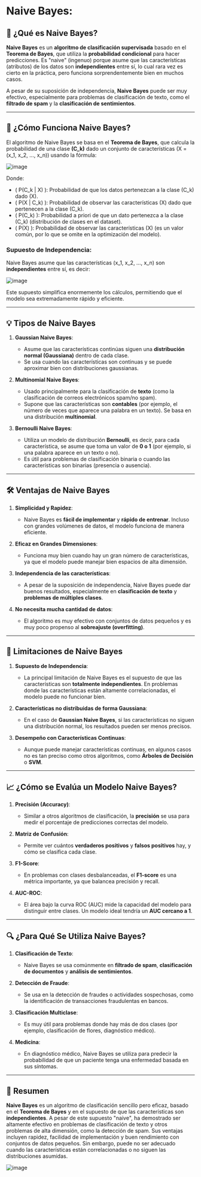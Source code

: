 # **Naive Bayes:**

## 📌 ¿Qué es Naive Bayes?

**Naive Bayes** es un **algoritmo de clasificación supervisada** basado en el **Teorema de Bayes**, que utiliza la **probabilidad condicional** para hacer predicciones. Es "naive" (ingenuo) porque asume que las características (atributos) de los datos son **independientes** entre sí, lo cual rara vez es cierto en la práctica, pero funciona sorprendentemente bien en muchos casos.

A pesar de su suposición de independencia, **Naive Bayes** puede ser muy efectivo, especialmente para problemas de clasificación de texto, como el **filtrado de spam** y la **clasificación de sentimientos**.

---

## 🔢 ¿Cómo Funciona Naive Bayes?

El algoritmo de Naive Bayes se basa en el **Teorema de Bayes**, que calcula la probabilidad de una clase **\(C_k\)** dado un conjunto de características \(X = (x_1, x_2, ..., x_n)\) usando la fórmula:

![image](https://github.com/user-attachments/assets/ba524b5c-209a-433e-b2f0-93f67377b89a)


Donde:

- \( P(C_k | X) \): Probabilidad de que los datos pertenezcan a la clase \(C_k\) dado \(X\).
- \( P(X | C_k) \): Probabilidad de observar las características \(X\) dado que pertenecen a la clase \(C_k\).
- \( P(C_k) \): Probabilidad a priori de que un dato pertenezca a la clase \(C_k\) (distribución de clases en el dataset).
- \( P(X) \): Probabilidad de observar las características \(X\) (es un valor común, por lo que se omite en la optimización del modelo).

### Supuesto de Independencia:

Naive Bayes asume que las características \(x_1, x_2, ..., x_n\) son **independientes** entre sí, es decir:

![image](https://github.com/user-attachments/assets/a358b3bb-5e18-4251-8cf8-3626cac3cf38)


Este supuesto simplifica enormemente los cálculos, permitiendo que el modelo sea extremadamente rápido y eficiente.

---

## 💡 Tipos de Naive Bayes

1. **Gaussian Naive Bayes**:
   - Asume que las características continúas siguen una **distribución normal (Gaussiana)** dentro de cada clase.
   - Se usa cuando las características son continuas y se puede aproximar bien con distribuciones gaussianas.

2. **Multinomial Naive Bayes**:
   - Usado principalmente para la clasificación de **texto** (como la clasificación de correos electrónicos spam/no spam).
   - Supone que las características son **contables** (por ejemplo, el número de veces que aparece una palabra en un texto). Se basa en una distribución **multinomial**.

3. **Bernoulli Naive Bayes**:
   - Utiliza un modelo de distribución **Bernoulli**, es decir, para cada característica, se asume que toma un valor de **0 o 1** (por ejemplo, si una palabra aparece en un texto o no).
   - Es útil para problemas de clasificación binaria o cuando las características son binarias (presencia o ausencia).

---

## 🛠️ Ventajas de Naive Bayes

1. **Simplicidad y Rapidez**:
   - Naive Bayes es **fácil de implementar** y **rápido de entrenar**. Incluso con grandes volúmenes de datos, el modelo funciona de manera eficiente.

2. **Eficaz en Grandes Dimensiones**:
   - Funciona muy bien cuando hay un gran número de características, ya que el modelo puede manejar bien espacios de alta dimensión.

3. **Independencia de las características**:
   - A pesar de la suposición de independencia, Naive Bayes puede dar buenos resultados, especialmente en **clasificación de texto** y **problemas de múltiples clases**.

4. **No necesita mucha cantidad de datos**:
   - El algoritmo es muy efectivo con conjuntos de datos pequeños y es muy poco propenso al **sobreajuste (overfitting)**.

---

## 🚧 Limitaciones de Naive Bayes

1. **Supuesto de Independencia**:
   - La principal limitación de Naive Bayes es el supuesto de que las características son **totalmente independientes**. En problemas donde las características están altamente correlacionadas, el modelo puede no funcionar bien.

2. **Características no distribuidas de forma Gaussiana**:
   - En el caso de **Gaussian Naive Bayes**, si las características no siguen una distribución normal, los resultados pueden ser menos precisos.

3. **Desempeño con Características Continuas**:
   - Aunque puede manejar características continuas, en algunos casos no es tan preciso como otros algoritmos, como **Árboles de Decisión** o **SVM**.

---

## 📈 ¿Cómo se Evalúa un Modelo Naive Bayes?

1. **Precisión (Accuracy)**:
   - Similar a otros algoritmos de clasificación, la **precisión** se usa para medir el porcentaje de predicciones correctas del modelo.

2. **Matriz de Confusión**:
   - Permite ver cuántos **verdaderos positivos** y **falsos positivos** hay, y cómo se clasifica cada clase.

3. **F1-Score**:
   - En problemas con clases desbalanceadas, el **F1-score** es una métrica importante, ya que balancea precisión y recall.

4. **AUC-ROC**:
   - El área bajo la curva ROC (AUC) mide la capacidad del modelo para distinguir entre clases. Un modelo ideal tendría un **AUC cercano a 1**.

---

## 🔍 ¿Para Qué Se Utiliza Naive Bayes?

1. **Clasificación de Texto**:
   - Naive Bayes se usa comúnmente en **filtrado de spam**, **clasificación de documentos** y **análisis de sentimientos**.

2. **Detección de Fraude**:
   - Se usa en la detección de fraudes o actividades sospechosas, como la identificación de transacciones fraudulentas en bancos.

3. **Clasificación Multiclase**:
   - Es muy útil para problemas donde hay más de dos clases (por ejemplo, clasificación de flores, diagnóstico médico).

4. **Medicina**:
   - En diagnóstico médico, Naive Bayes se utiliza para predecir la probabilidad de que un paciente tenga una enfermedad basada en sus síntomas.

---

## 🔑 Resumen

**Naive Bayes** es un algoritmo de clasificación sencillo pero eficaz, basado en el **Teorema de Bayes** y en el supuesto de que las características son **independientes**. A pesar de este supuesto "naive", ha demostrado ser altamente efectivo en problemas de clasificación de texto y otros problemas de alta dimensión, como la detección de spam. Sus ventajas incluyen rapidez, facilidad de implementación y buen rendimiento con conjuntos de datos pequeños. Sin embargo, puede no ser adecuado cuando las características están correlacionadas o no siguen las distribuciones asumidas.

![image](https://github.com/user-attachments/assets/852dab27-0fb0-4da0-b3ef-753fc5df8cd8)

